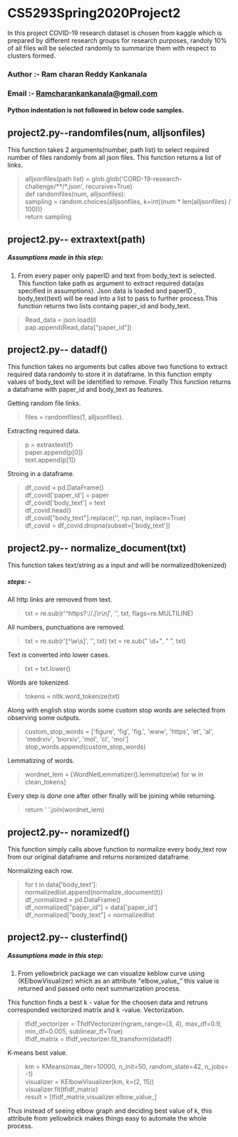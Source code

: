 # CS5293Spring2020Project2
In this project COVID-19 research dataset is chosen from kaggle which is prepared by different research groups for research purposes, randoly 10% of all files will be selected randomly to summarize them with respect to clusters formed.
### Author :- Ram charan Reddy Kankanala
### Email :- Ramcharankankanala@gmail.com


#### Python indentation is not followed in below code samples.


## project2.py--randomfiles(num, alljsonfiles)
This function takes 2 arguments(number, path list) to select required number of files randomly from all json files. This function returns a list of links. 
>  alljsonfiles(path list) = glob.glob('CORD-19-research-challenge/**/*.json', recursive=True) \
   def randomfiles(num, alljsonfiles): \
     sampling = random.choices(alljsonfiles, k=int((num * len(alljsonfiles) / 100))) \
     return sampling
     
## project2.py-- extraxtext(path)
##### Assumptions made in this step:
1) From every paper only paperID and text from body_text is selected.\
This function take path as argument to extract required data(as specified in assumptions). Json data is loaded and paperID , body_text(text) will be read into a list to pass to further process.This function returns two lists containg paper_id and body_text.
>   Read_data = json.load(i)\
    pap.append(Read_data["paper_id"])

    
## project2.py-- datadf()
This function takes no arguments but calles above two functions to extract required data randomly to store it in dataframe. In this function empty values of body_text will be identified to remove. Finally This function returns a dataframe with paper_id and body_text as features.

Getting random file links.
> files = randomfiles(1, alljsonfiles).

Extracting required data.
> p = extraxtext(f) \
   paper.append(p[0]) \
   text.append(p[1])
   
Stroing in a dataframe.
> df_covid = pd.DataFrame() \
    df_covid['paper_id'] = paper \
    df_covid['body_text'] = text \
    df_covid.head() \
    df_covid["body_text"].replace('', np.nan, inplace=True) \
    df_covid = df_covid.dropna(subset=['body_text'])
    

## project2.py-- normalize_document(txt)
This function takes text/string as a input and will be normalized(tokenized)
##### steps: - 
All http links are removed from text.
> txt = re.sub(r'^https?:\/\/.*[\r\n]*', '', txt, flags=re.MULTILINE)

All numbers, punctuations are removed.
>  txt = re.sub(r'[^\w\s]', '', txt)
    txt = re.sub(" \d+", " ", txt)
    
Text is converted into lower cases.
> txt = txt.lower()

Words are tokenized. 
> tokens = nltk.word_tokenize(txt)

Along with english stop words some custom stop words are selected from observing some outputs. 
 > custom_stop_words = ['figure', 'fig', 'fig.', 'www', 'https', 'et', 'al', 'medrxiv', 'biorxiv', 'mol', 'cl', 'moi']
    stop_words.append(custom_stop_words)
    
Lemmatizing of words. 
>  wordnet_lem = [WordNetLemmatizer().lemmatize(w) for w in clean_tokens]
 
 Every step is done one after other finally will be joining while returning.
 > return ' '.join(wordnet_lem)
 
 
## project2.py-- noramizedf()
This function simply calls above function to normalize every body_text row from our original dataframe and returns noramized dataframe.

Normalizing each row.
>    for t in data['body_text']: \
     normalizedlist.append(normalize_document(t)) \
    df_normalized = pd.DataFrame() \
    df_normalized["paper_id"] = data['paper_id'] \
    df_normalized["body_text"] = normalizedlist

## project2.py-- clusterfind()
##### Assumptions made in this step:
1) From yellowbrick package we can visualize keblow curve using (KElbowVisualizer) which as an attribute "elbow_value_" this value is returned and passed onto next summarization process.

This function finds a best k - value for the choosen data and retruns corresponded vectorized matrix and k -value.
Vectorization.
>tfidf_vectorizer = TfidfVectorizer(ngram_range=(3, 4), max_df=0.9, min_df=0.005, sublinear_tf=True)\
    tfidf_matrix = tfidf_vectorizer.fit_transform(datadf)
    
K-means best value.

>km = KMeans(max_iter=10000, n_init=50, random_state=42, n_jobs= -1) \
    visualizer = KElbowVisualizer(km, k=(2, 15)) \
    visualizer.fit(tfidf_matrix) \
    result = [tfidf_matrix,visualizer.elbow_value_]
    
 Thus instead of seeing elbow graph and deciding best value of k, this attribute from yellowbrick makes things easy to automate the whole process.
